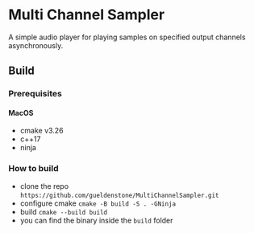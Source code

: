 # Multi Channel Sampler

A simple audio player for playing samples on specified output channels asynchronously.

## Build

### Prerequisites

#### MacOS

- cmake v3.26
- c++17
- ninja

### How to build

- clone the repo `https://github.com/gueldenstone/MultiChannelSampler.git`
- configure cmake `cmake -B build -S . -GNinja`
- build `cmake --build build`
- you can find the binary inside the `build` folder

